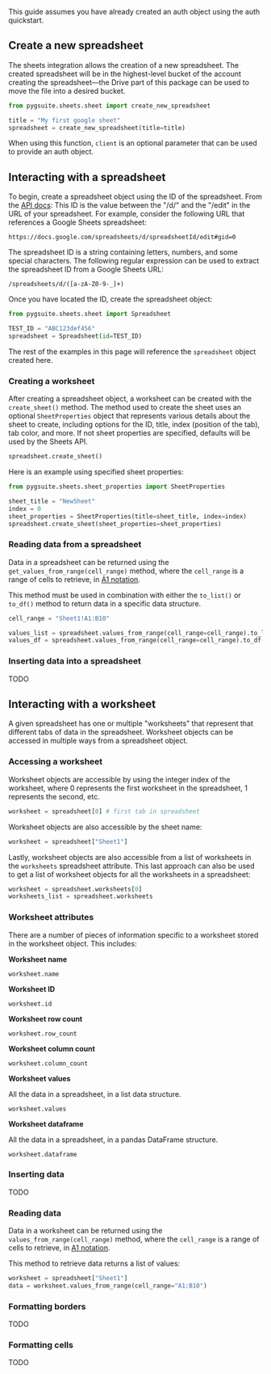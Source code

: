 This guide assumes you have already created an auth object using the auth quickstart.

## Create a new spreadsheet

The sheets integration allows the creation of a new spreadsheet. The created spreadsheet will be in the highest-level bucket of the account creating the spreadsheet&mdash;the Drive part of this package can be used to move the file into a desired bucket.

```python
from pygsuite.sheets.sheet import create_new_spreadsheet

title = "My first google sheet"
spreadsheet = create_new_spreadsheet(title=title)
```

When using this function, `client` is an optional parameter that can be used to provide an auth object.

## Interacting with a spreadsheet

To begin, create a spreadsheet object using the ID of the spreadsheet. From the [API docs](https://developers.google.com/sheets/api/guides/concepts): This ID is the value between the "/d/" and the "/edit" in the URL of your spreadsheet. For example, consider the following URL that references a Google Sheets spreadsheet:

```
https://docs.google.com/spreadsheets/d/spreadsheetId/edit#gid=0
```

The spreadsheet ID is a string containing letters, numbers, and some special characters. The following regular expression can be used to extract the spreadsheet ID from a Google Sheets URL:

```
/spreadsheets/d/([a-zA-Z0-9-_]+)
```

Once you have located the ID, create the spreadsheet object:

```python
from pygsuite.sheets.sheet import Spreadsheet

TEST_ID = "ABC123def456"
spreadsheet = Spreadsheet(id=TEST_ID)
```

The rest of the examples in this page will reference the `spreadsheet` object created here.

### Creating a worksheet

After creating a spreadsheet object, a worksheet can be created with the `create_sheet()` method. The method used to create the sheet uses an optional `SheetProperties` object that represents various details about the sheet to create, including options for the ID, title, index (position of the tab), tab color, and more. If not sheet properties are specified, defaults will be used by the Sheets API.

```python
spreadsheet.create_sheet()
```

Here is an example using specified sheet properties:

```python
from pygsuite.sheets.sheet_properties import SheetProperties

sheet_title = "NewSheet"
index = 0
sheet_properties = SheetProperties(title=sheet_title, index=index)
spreadsheet.create_sheet(sheet_properties=sheet_properties)
```

### Reading data from a spreadsheet

Data in a spreadsheet can be returned using the `get_values_from_range(cell_range)` method, where the `cell_range` is a range of cells to retrieve, in [A1 notation](https://developers.google.com/sheets/api/guides/concepts#a1_notation).

This method must be used in combination with either the `to_list()` or `to_df()` method to return data in a specific data structure.

```python
cell_range = "Sheet1!A1:B10"

values_list = spreadsheet.values_from_range(cell_range=cell_range).to_list()
values_df = spreadsheet.values_from_range(cell_range=cell_range).to_df()
```

### Inserting data into a spreadsheet

TODO

## Interacting with a worksheet

A given spreadsheet has one or multiple "worksheets" that represent that different tabs of data in the spreadsheet. Worksheet objects can be accessed in multiple ways from a spreadsheet object.

### Accessing a worksheet

Worksheet objects are accessible by using the integer index of the worksheet, where 0 represents the first worksheet in the spreadsheet, 1 represents the second, etc.

```python
worksheet = spreadsheet[0] # first tab in spreadsheet
```

Worksheet objects are also accessible by the sheet name:

```python
worksheet = spreadsheet["Sheet1"]
```

Lastly, worksheet objects are also accessible from a list of worksheets in the `worksheets` spreadsheet attribute. This last approach can also be used to get a list of worksheet objects for all the worksheets in a spreadsheet:

```python
worksheet = spreadsheet.worksheets[0]
worksheets_list = spreadsheet.worksheets
```

### Worksheet attributes

There are a number of pieces of information specific to a worksheet stored in the worksheet object. This includes:

**Worksheet name**

```
worksheet.name
```

**Worksheet ID**

```
worksheet.id
```

**Worksheet row count**

```
worksheet.row_count
```

**Worksheet column count**

```
worksheet.column_count
```

**Worksheet values**

All the data in a spreadsheet, in a list data structure.

```
worksheet.values
```

**Worksheet dataframe**

All the data in a spreadsheet, in a pandas DataFrame structure.

```
worksheet.dataframe
```

### Inserting data

TODO

### Reading data

Data in a worksheet can be returned using the `values_from_range(cell_range)` method, where the `cell_range` is a range of cells to retrieve, in [A1 notation](https://developers.google.com/sheets/api/guides/concepts#a1_notation).

This method to retrieve data returns a list of values:

```python
worksheet = spreadsheet["Sheet1"]
data = worksheet.values_from_range(cell_range="A1:B10")
```

### Formatting borders

TODO

### Formatting cells

TODO
